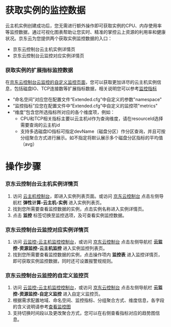 # 获取实例的监控数据
云主机实例创建成功后，您无需进行额外操作即可获取实例的CPU、内存使用率等监控数据，通过可视化图表帮助让您实时、精准的掌控云上资源的利用率和健康状况。京东云为您提供两个获取实例监控数据的入口： 
  * 京东云控制台云主机实例详情页
  * 京东云控制台云监控对应实例详情页

### 获取实例的扩展指标监控数据
在[京东云控制台云监控的自定义监控页面][7]，您可以获取更加详尽的云主机实例信息，包括磁盘IO、TCP连接数等扩展指标数据，相关说明您可以参考[监控指标][8]
* “命名空间”对应您在配置文件“Extended.cfg”中自定义的参数"namespace" 
* “监控指标”应您在配置文件中“Extended.cfg”中自定义的监控项"metrics"
* “维度”包含您所选指标所对应的各个维度项，例如：
  * CPU和TCP相关指标主要以云主机id作为查询维度，请在resourceId选择需要查询的云主机id
  * 支持多选磁盘IO指标可指定devName（磁盘分区）作分区查询，并且可按分组聚合方式进行展示。如不指定将默认展示多个磁盘分区指标的平均值（avg）


# 操作步骤

### 京东云控制台云主机实例详情页
1. 访问 [云主机控制台][1]，即进入实例列表页面。或访问 [京东云控制台][2] 点击左侧导航栏 **弹性计算-云主机-实例** 进入实例列表页。
2. 找到您所需要查看监控数据的实例，点击实例名称进入实例详情页。
3. 点击 **监控** 标签切换至监控选项，及可查看实例监控数据。

### 京东云控制台云监控对应实例详情页
1. 访问 [云监控-云主机监控控制台][3]，或访问 [京东云控制台][4] 点击左侧导航栏 **云监控-资源监控-云主机监控** 进入实例监控列表页。
2. 找到您所需要查看监控数据的实例，点击操作项内 **监控表** 进入监控详情页，即可获取实例监控数据，同时还可设置报警规规则。

### 京东云控制台云监控的自定义监控页
1. 访问 [云监控-云主机监控控制台][3]，或访问 [京东云控制台][5] 点击左侧导航栏 **云监控-资源监控-自定义监控** 进入自定义监控页。
2. 根据需求配置地域、命名空间、监控指标、分组聚合方式、维度信息，各字段的含义说明请参考[查看监控图][9]
3. 支持切换时间段以及更改聚合方式，您可以在右侧查看指标对应的趋势图信息。

  [1]: https://cns-console.jdcloud.com/host/compute/list
  [2]: https://console.jdcloud.com/
  [3]: https://cms-console.jdcloud.com/serverMonitor
  [4]: https://console.jdcloud.com/
  [5]: https://console.jdcloud.com/
  [6]: https://docs.jdcloud.com/cn/virtual-machines/monitoring-overview
  [7]: https://cms-console.jdcloud.com/monitor/custom
  [8]: https://docs.jdcloud.com/cn/virtual-machines/monitoring-overview
  [9]: https://docs.jdcloud.com/cn/monitoring/chart-view
  
  

  
